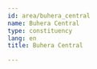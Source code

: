```yaml
---
id: area/buhera_central
name: Buhera Central
type: constituency
lang: en
title: Buhera Central

---
```

